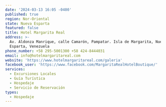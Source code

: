 ```yaml
---
date: '2024-03-13 16:05 -0400'
published: true
region: Nor-Oriental
state: Nueva Esparta
featured: false
title: Hotel Margarita Real
address: >-
  Av. Aldonza Manrique, calle Camarón, Pampatar. Isla de Margarita, Nueva
  Esparta, Venezuela
phone_number: +58 295-5001300 +58 424-8444031
email: info@hotelmargaritareal.com
website: 'https://www.hotelmargaritareal.com/galeria'
facebook_user: 'https://www.facebook.com/MargaritaRealHotelBoutique/'
services:
  - Excursiones Locales
  - Guía Turística
  - Hospedaje
  - Servicio de Reservación
types:
  - Hospedaje
---
```


